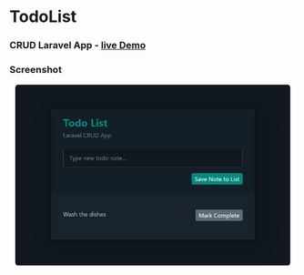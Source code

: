 # TodoList

### CRUD Laravel App - <a href="https://drork.live" target="_blank">live Demo</a>

### Screenshot

<p align="center"><img src="./screenshot.png" alt="todoList project screenshot"></p>

